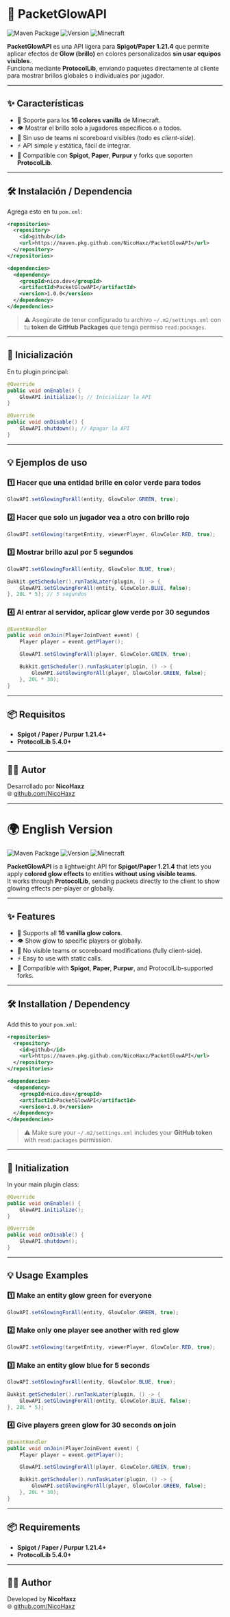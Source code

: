 # 🌈 PacketGlowAPI

![Maven Package](https://img.shields.io/badge/Maven-GitHub%20Packages-blue?logo=apache-maven)
![Version](https://img.shields.io/badge/version-1.0.0-green)
![Minecraft](https://img.shields.io/badge/Minecraft-1.21.4+-yellow?logo=minecraft)

**PacketGlowAPI** es una API ligera para **Spigot/Paper 1.21.4** que permite aplicar efectos de **Glow (brillo)** en colores personalizados **sin usar equipos visibles**.  
Funciona mediante **ProtocolLib**, enviando paquetes directamente al cliente para mostrar brillos globales o individuales por jugador.

---

## ✨ Características

- 🎨 Soporte para los **16 colores vanilla** de Minecraft.  
- 👁️ Mostrar el brillo solo a jugadores específicos o a todos.  
- 🧠 Sin uso de teams ni scoreboard visibles (todo es *client-side*).  
- ⚡ API simple y estática, fácil de integrar.  
- 🧩 Compatible con **Spigot**, **Paper**, **Purpur** y forks que soporten **ProtocolLib**.  

---

## 🛠️ Instalación / Dependencia

Agrega esto en tu `pom.xml`:

```xml
<repositories>
  <repository>
    <id>github</id>
    <url>https://maven.pkg.github.com/NicoHaxz/PacketGlowAPI</url>
  </repository>
</repositories>

<dependencies>
  <dependency>
    <groupId>nico.dev</groupId>
    <artifactId>PacketGlowAPI</artifactId>
    <version>1.0.0</version>
  </dependency>
</dependencies>
```

> ⚠️ Asegúrate de tener configurado tu archivo `~/.m2/settings.xml` con tu **token de GitHub Packages** que tenga permiso `read:packages`.

---

## 🚀 Inicialización

En tu plugin principal:

```java
@Override
public void onEnable() {
    GlowAPI.initialize(); // Inicializar la API
}

@Override
public void onDisable() {
    GlowAPI.shutdown(); // Apagar la API
}
```

---

## 💡 Ejemplos de uso

### 1️⃣ Hacer que una entidad brille en color verde para todos
```java
GlowAPI.setGlowingForAll(entity, GlowColor.GREEN, true);
```

### 2️⃣ Hacer que solo un jugador vea a otro con brillo rojo
```java
GlowAPI.setGlowing(targetEntity, viewerPlayer, GlowColor.RED, true);
```

### 3️⃣ Mostrar brillo azul por 5 segundos
```java
GlowAPI.setGlowingForAll(entity, GlowColor.BLUE, true);

Bukkit.getScheduler().runTaskLater(plugin, () -> {
    GlowAPI.setGlowingForAll(entity, GlowColor.BLUE, false);
}, 20L * 5); // 5 segundos
```

### 4️⃣ Al entrar al servidor, aplicar glow verde por 30 segundos
```java
@EventHandler
public void onJoin(PlayerJoinEvent event) {
    Player player = event.getPlayer();

    GlowAPI.setGlowingForAll(player, GlowColor.GREEN, true);

    Bukkit.getScheduler().runTaskLater(plugin, () -> {
        GlowAPI.setGlowingForAll(player, GlowColor.GREEN, false);
    }, 20L * 30);
}
```

---

## 📦 Requisitos

- **Spigot / Paper / Purpur 1.21.4+**  
- **ProtocolLib 5.4.0+**

---

## 🧑‍💻 Autor

Desarrollado por **NicoHaxz**  
🌐 [github.com/NicoHaxz](https://github.com/NicoHaxz)

---

# 🌍 English Version

![Maven Package](https://img.shields.io/badge/Maven-GitHub%20Packages-blue?logo=apache-maven)
![Version](https://img.shields.io/badge/version-1.0.0-green)
![Minecraft](https://img.shields.io/badge/Minecraft-1.21.4+-yellow?logo=minecraft)

**PacketGlowAPI** is a lightweight API for **Spigot/Paper 1.21.4** that lets you apply **colored glow effects** to entities **without using visible teams**.  
It works through **ProtocolLib**, sending packets directly to the client to show glowing effects per-player or globally.

---

## ✨ Features

- 🎨 Supports all **16 vanilla glow colors**.  
- 👁️ Show glow to specific players or globally.  
- 🧠 No visible teams or scoreboard modifications (fully client-side).  
- ⚡ Easy to use with static calls.  
- 🧩 Compatible with **Spigot**, **Paper**, **Purpur**, and ProtocolLib-supported forks.

---

## 🛠️ Installation / Dependency

Add this to your `pom.xml`:

```xml
<repositories>
  <repository>
    <id>github</id>
    <url>https://maven.pkg.github.com/NicoHaxz/PacketGlowAPI</url>
  </repository>
</repositories>

<dependencies>
  <dependency>
    <groupId>nico.dev</groupId>
    <artifactId>PacketGlowAPI</artifactId>
    <version>1.0.0</version>
  </dependency>
</dependencies>
```

> ⚠️ Make sure your `~/.m2/settings.xml` includes your **GitHub token** with `read:packages` permission.

---

## 🚀 Initialization

In your main plugin class:

```java
@Override
public void onEnable() {
    GlowAPI.initialize();
}

@Override
public void onDisable() {
    GlowAPI.shutdown();
}
```

---

## 💡 Usage Examples

### 1️⃣ Make an entity glow green for everyone
```java
GlowAPI.setGlowingForAll(entity, GlowColor.GREEN, true);
```

### 2️⃣ Make only one player see another with red glow
```java
GlowAPI.setGlowing(targetEntity, viewerPlayer, GlowColor.RED, true);
```

### 3️⃣ Make an entity glow blue for 5 seconds
```java
GlowAPI.setGlowingForAll(entity, GlowColor.BLUE, true);

Bukkit.getScheduler().runTaskLater(plugin, () -> {
    GlowAPI.setGlowingForAll(entity, GlowColor.BLUE, false);
}, 20L * 5);
```

### 4️⃣ Give players green glow for 30 seconds on join
```java
@EventHandler
public void onJoin(PlayerJoinEvent event) {
    Player player = event.getPlayer();

    GlowAPI.setGlowingForAll(player, GlowColor.GREEN, true);

    Bukkit.getScheduler().runTaskLater(plugin, () -> {
        GlowAPI.setGlowingForAll(player, GlowColor.GREEN, false);
    }, 20L * 30);
}
```

---

## 📦 Requirements

- **Spigot / Paper / Purpur 1.21.4+**  
- **ProtocolLib 5.4.0+**

---

## 🧑‍💻 Author

Developed by **NicoHaxz**  
🌐 [github.com/NicoHaxz](https://github.com/NicoHaxz)
